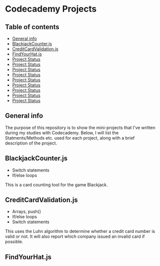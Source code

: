 # Codecademy Projects

## Table of contents
* [General info](#general-info)
* [BlackjackCounter.js](#blackjackcounter.js)
* [CreditCardValidation.js](#creditcardvalidation.js)
* [FindYourHat.js](#findyourhat.js)
* [Project Status](#project-status)
* [Project Status](#project-status)
* [Project Status](#project-status)
* [Project Status](#project-status)
* [Project Status](#project-status)
* [Project Status](#project-status)
* [Project Status](#project-status)
* [Project Status](#project-status)
* [Project Status](#project-status)

## General info
The purpose of this repository is to show the mini-projects that I've written during my studies with Codecademy.
Below, I will list the Statments/Methods etc. used for each project, along with a brief description of the project.

## BlackjackCounter.js
- Switch statements
- If/else loops

This is a card counting tool for the game Blackjack.

## CreditCardValidation.js
- Arrays, push()
- If/else loops
- Switch statements

This uses the Luhn algorithm to determine whether a credit card number is valid or not. It will also report which company issued an invalid card if possible.

## FindYourHat.js
